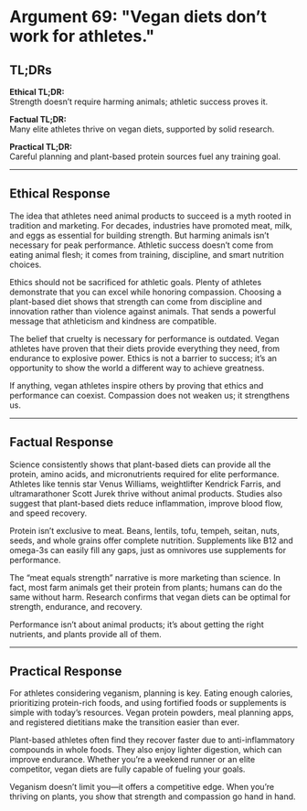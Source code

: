 <!-- type: Health & Nutrition -->

# Argument 69: "Vegan diets don’t work for athletes."

## TL;DRs

**Ethical TL;DR:**  
Strength doesn’t require harming animals; athletic success proves it.

**Factual TL;DR:**  
Many elite athletes thrive on vegan diets, supported by solid research.

**Practical TL;DR:**  
Careful planning and plant-based protein sources fuel any training goal.

---

## Ethical Response

The idea that athletes need animal products to succeed is a myth rooted in tradition and marketing. For decades, industries have promoted meat, milk, and eggs as essential for building strength. But harming animals isn’t necessary for peak performance. Athletic success doesn’t come from eating animal flesh; it comes from training, discipline, and smart nutrition choices.

Ethics should not be sacrificed for athletic goals. Plenty of athletes demonstrate that you can excel while honoring compassion. Choosing a plant-based diet shows that strength can come from discipline and innovation rather than violence against animals. That sends a powerful message that athleticism and kindness are compatible.

The belief that cruelty is necessary for performance is outdated. Vegan athletes have proven that their diets provide everything they need, from endurance to explosive power. Ethics is not a barrier to success; it’s an opportunity to show the world a different way to achieve greatness.

If anything, vegan athletes inspire others by proving that ethics and performance can coexist. Compassion does not weaken us; it strengthens us.

---

## Factual Response

Science consistently shows that plant-based diets can provide all the protein, amino acids, and micronutrients required for elite performance. Athletes like tennis star Venus Williams, weightlifter Kendrick Farris, and ultramarathoner Scott Jurek thrive without animal products. Studies also suggest that plant-based diets reduce inflammation, improve blood flow, and speed recovery.

Protein isn’t exclusive to meat. Beans, lentils, tofu, tempeh, seitan, nuts, seeds, and whole grains offer complete nutrition. Supplements like B12 and omega-3s can easily fill any gaps, just as omnivores use supplements for performance.

The “meat equals strength” narrative is more marketing than science. In fact, most farm animals get their protein from plants; humans can do the same without harm. Research confirms that vegan diets can be optimal for strength, endurance, and recovery.

Performance isn’t about animal products; it’s about getting the right nutrients, and plants provide all of them.

---

## Practical Response

For athletes considering veganism, planning is key. Eating enough calories, prioritizing protein-rich foods, and using fortified foods or supplements is simple with today’s resources. Vegan protein powders, meal planning apps, and registered dietitians make the transition easier than ever.

Plant-based athletes often find they recover faster due to anti-inflammatory compounds in whole foods. They also enjoy lighter digestion, which can improve endurance. Whether you’re a weekend runner or an elite competitor, vegan diets are fully capable of fueling your goals.

Veganism doesn’t limit you—it offers a competitive edge. When you’re thriving on plants, you show that strength and compassion go hand in hand.
